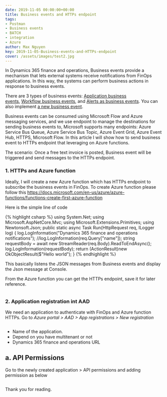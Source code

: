 ```yaml
---
date: 2019-11-05 00:00:00+00:00
title: Business events and HTTPs endpoint
tags:
- Postman
- Business events
- BATCH
- integration
- Azure
author: Max Nguyen
key: 2019-11-05-Business-events-and-HTTPs-endpoint
cover: /assets/images/test2.jpg
---
```


In Dynamics 365 finance and operations, Business events provide a mechanism that lets external systems receive notifications from FinOps applications. In this way, the systems can perform business actions in response to business events.

There are 3 types of business events: [Application business events](https://docs.microsoft.com/en-us/dynamics365/fin-ops-core/dev-itpro/business-events/app-business-events), [Workflow business events](https://docs.microsoft.com/en-us/dynamics365/fin-ops-core/dev-itpro/business-events/business-events-workflow), and [Alerts as business events](https://docs.microsoft.com/en-us/dynamics365/fin-ops-core/dev-itpro/business-events/alerts-business-events). You can also implement [a new business event](https://docs.microsoft.com/en-us/dynamics365/fin-ops-core/dev-itpro/business-events/business-events-dev-doc).

Business events can be consumed using Microsoft Flow and Azure messaging services, and we use endpoint to manage the destinations for sending business events to, Microsoft supports many endpoints: Azure Service Bus Queue, Azure Service Bus Topic, Azure Event Grid, Azure Event Hub, HTTPS, Microsoft Flow.
In this article I will show how to send business event to HTTPs endpoint that leveraging on Azure functions.

The scenario: Once a free text invoice is posted, Business event will be triggered and send messages to the HTTPs endpoint.

### 1. HTTPs and Azure function

Ideally, I will create a new Azure function which has HTTPs endpoint to subscribe the business events in FinOps.
To create Azure function please follow this https://docs.microsoft.com/en-us/azure/azure-functions/functions-create-first-azure-function

Here is the simple line of code

{% highlight csharp %}
using System.Net;
using Microsoft.AspNetCore.Mvc;
using Microsoft.Extensions.Primitives;
using Newtonsoft.Json;
public static async Task<IActionResult> Run(HttpRequest req, ILogger log)
{
log.LogInformation("Dynamics 365 finance and operations notifications");
//log.LogInformation(req.Query["name"]);
string requestBody = await new StreamReader(req.Body).ReadToEndAsync();
log.LogInformation(requestBody);
return (ActionResult)new OkObjectResult($"Hello world");
}
{% endhighlight %}

This basically listens the JSON messages from Business events and display the Json message at Console.

From the Azure function you can get the HTTPs endpoint, save it for later reference.

<figure class='center'>
  <a href="{{site.url}}/assets/imagesposts/2019-11-05-Business-events-and-HTTPs-endpoint_1.png"><img src="{{site.url}}/assets/imagesposts/2019-11-05-Business-events-and-HTTPs-endpoint_1.png" alt=""></a>
</figure>

### 2. Application registration int AAD

We need an application to authenticate with FinOps and Azure function HTTPs. 
Go to *Azure portal > AAD > App registrations > New registration*

<figure class='center'>
  <a href="{{site.url}}/assets/imagesposts/2019-11-05-Business-events-and-HTTPs-endpoint_2.png"><img src="{{site.url}}/assets/imagesposts/2019-11-05-Business-events-and-HTTPs-endpoint_2.png" alt=""></a>
</figure>

  * Name of the application.
  * Depend on you have multitenant or not
  * Dynamics 365 finance and operations URL

  ## a. API Permissions

Go to the newly created application > API permissions and adding permission as below
<figure class='center'>
  <a href="{{site.url}}/assets/imagesposts/2019-11-05-Business-events-and-HTTPs-endpoint_3.png"><img src="{{site.url}}/assets/imagesposts/2019-11-05-Business-events-and-HTTPs-endpoint_3.png" alt=""></a>
</figure>



Thank you for reading.
